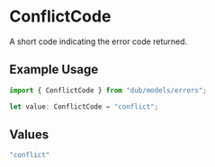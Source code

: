 # ConflictCode

A short code indicating the error code returned.

## Example Usage

```typescript
import { ConflictCode } from "dub/models/errors";

let value: ConflictCode = "conflict";
```

## Values

```typescript
"conflict"
```